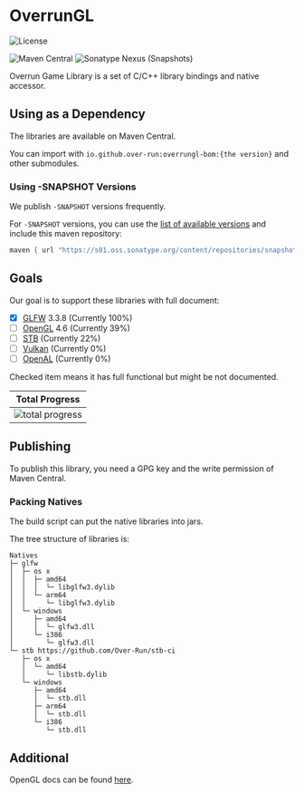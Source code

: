 # OverrunGL

![License](https://img.shields.io/github/license/Over-Run/overrungl)

![Maven Central](https://img.shields.io/maven-central/v/io.github.over-run/overrungl)
![Sonatype Nexus (Snapshots)](https://img.shields.io/nexus/s/io.github.over-run/overrungl?server=https%3A%2F%2Fs01.oss.sonatype.org%2F)

Overrun Game Library is a set of C/C++ library bindings and native accessor.

## Using as a Dependency

The libraries are available on Maven Central.

You can import with `io.github.over-run:overrungl-bom:{the version}` and other submodules.

### Using -SNAPSHOT Versions

We publish `-SNAPSHOT` versions frequently.

For `-SNAPSHOT` versions, you can use the [list of available versions](https://s01.oss.sonatype.org/content/repositories/snapshots/io/github/over-run/overrungl/maven-metadata.xml) and include this maven repository:

```groovy
maven { url "https://s01.oss.sonatype.org/content/repositories/snapshots" }
```

## Goals

Our goal is to support these libraries with full document:

- [x] [GLFW](https://www.glfw.org/) 3.3.8 (Currently 100%)
- [ ] [OpenGL](https://www.khronos.org/opengl/) 4.6 (Currently 39%)
- [ ] [STB](https://github.com/nothings/stb) (Currently 22%)
- [ ] [Vulkan](https://www.vulkan.org/) (Currently 0%)
- [ ] [OpenAL](https://www.openal.org/) (Currently 0%)

Checked item means it has full functional but might be not documented.

|                         Total Progress                         |
|:--------------------------------------------------------------:|
| ![total progress](https://progress-bar.dev/32/?title=progress) |

## Publishing

To publish this library, you need a GPG key and the write permission of Maven Central.

### Packing Natives

The build script can put the native libraries into jars.

The tree structure of libraries is:

```text
Natives
├─ glfw
│  ├─ os x
│  │  ├─ amd64
│  │  │  └─ libglfw3.dylib
│  │  └─ arm64
│  │     └─ libglfw3.dylib
│  └─ windows
│     ├─ amd64
│     │  └─ glfw3.dll
│     └─ i386
│        └─ glfw3.dll
└─ stb https://github.com/Over-Run/stb-ci
   ├─ os x
   │  └─ amd64
   │     └─ libstb.dylib
   └─ windows
      ├─ amd64
      │  └─ stb.dll
      ├─ arm64
      │  └─ stb.dll
      └─ i386
         └─ stb.dll
```

## Additional

OpenGL docs can be found [here](https://docs.gl/).
